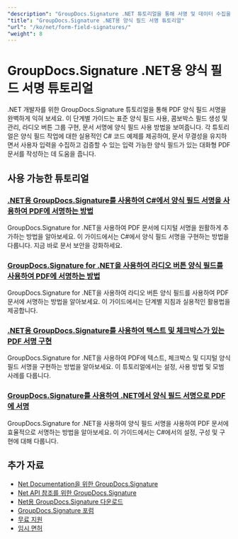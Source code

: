```yaml
---
"description": "GroupDocs.Signature .NET 튜토리얼을 통해 서명 및 데이터 수집을 위한 PDF 양식 필드 작업 방법을 알아보세요."
"title": "GroupDocs.Signature .NET용 양식 필드 서명 튜토리얼"
"url": "/ko/net/form-field-signatures/"
"weight": 8
---
```


# GroupDocs.Signature .NET용 양식 필드 서명 튜토리얼

.NET 개발자를 위한 GroupDocs.Signature 튜토리얼을 통해 PDF 양식 필드 서명을 완벽하게 익혀 보세요. 이 단계별 가이드는 표준 양식 필드 사용, 콤보박스 필드 생성 및 관리, 라디오 버튼 그룹 구현, 문서 서명에 양식 필드 사용 방법을 보여줍니다. 각 튜토리얼은 양식 필드 작업에 대한 실용적인 C# 코드 예제를 제공하여, 문서 무결성을 유지하면서 사용자 입력을 수집하고 검증할 수 있는 입력 가능한 양식 필드가 있는 대화형 PDF 문서를 작성하는 데 도움을 줍니다.

## 사용 가능한 튜토리얼

### [.NET용 GroupDocs.Signature를 사용하여 C#에서 양식 필드 서명을 사용하여 PDF에 서명하는 방법](./sign-pdf-form-field-signature-groupdocs-dotnet/)
GroupDocs.Signature for .NET을 사용하여 PDF 문서에 디지털 서명을 원활하게 추가하는 방법을 알아보세요. 이 가이드에서는 C#에서 양식 필드 서명을 구현하는 방법을 다룹니다. 지금 바로 문서 보안을 강화하세요.

### [GroupDocs.Signature for .NET을 사용하여 라디오 버튼 양식 필드를 사용하여 PDF에 서명하는 방법](./sign-pdfs-radio-button-groupdocs-signature-net/)
GroupDocs.Signature for .NET을 사용하여 라디오 버튼 양식 필드를 사용하여 PDF 문서에 서명하는 방법을 알아보세요. 이 가이드에서는 단계별 지침과 실용적인 활용법을 제공합니다.

### [.NET용 GroupDocs.Signature를 사용하여 텍스트 및 체크박스가 있는 PDF 서명 구현](./groupdocs-signature-pdf-text-checkbox-net/)
GroupDocs.Signature for .NET을 사용하여 PDF에 텍스트, 체크박스 및 디지털 양식 필드 서명을 구현하는 방법을 알아보세요. 이 튜토리얼에서는 설정, 사용 방법 및 모범 사례를 다룹니다.

### [GroupDocs.Signature를 사용하여 .NET에서 양식 필드 서명으로 PDF에 서명](./sign-pdf-form-field-signature-net-groupdocs/)
GroupDocs.Signature for .NET을 사용하여 양식 필드 서명을 사용하여 PDF 문서에 효율적으로 서명하는 방법을 알아보세요. 이 가이드에서는 C#에서의 설정, 구성 및 구현에 대해 다룹니다.

## 추가 자료

- [Net Documentation을 위한 GroupDocs.Signature](https://docs.groupdocs.com/signature/net/)
- [Net API 참조를 위한 GroupDocs.Signature](https://reference.groupdocs.com/signature/net/)
- [Net용 GroupDocs.Signature 다운로드](https://releases.groupdocs.com/signature/net/)
- [GroupDocs.Signature 포럼](https://forum.groupdocs.com/c/signature)
- [무료 지원](https://forum.groupdocs.com/)
- [임시 면허](https://purchase.groupdocs.com/temporary-license/)